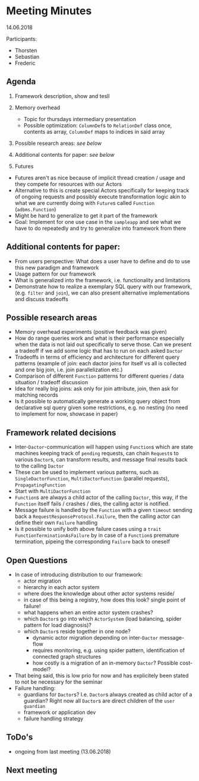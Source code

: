 # Meeting Minutes

14.06.2018

Participants:

- Thorsten
- Sebastian
- Frederic
## Agenda

1. Framework description, show and tesll

2. Memory overhead

    - Topic for thursdays intermediary presentation
    - Possible optimization: `ColumnDef`s to `RelationDef` class once, contents as array, `ColumnDef` maps to indices in said array

3. Possible research areas: *see below*

4. Additional contents for paper: *see below*

5. Futures

- Futures aren't as nice because of implicit thread creation / usage and they compete for resources with our Actors
- Alternative to this is create special Actors specifically for keeping track of ongoing requests and possibly execute transformation logic akin to what we are currently doing with `Future`s called `Function` (`adbms.Function`)
- Might be hard to generalize to get it part of the framework
- Goal: Implement for one use case in the `sampleapp` and see what we have to do repeatedly and try to generalize into framework from there

## Additional contents for paper:

- From users perspective: What does a user have to define and do to use this new paradigm and framework
- Usage pattern for our framework
- What is generalized into the framework, i.e. functionality and limitations
- Demonstrate how to realize a exemplary SQL query with our framework, (e.g. `filter` and `join`), we can also present alternative implementations and discuss tradeoffs

## Possible research areas

- Memory overhead experiments (positive feedback was given)
- How do range queries work and what is their performance especially when the data is not laid out specifically to serve those. Can we present a tradeoff if we add some logic that has to run on each asked `Dactor`
- Tradeoffs in terms of efficiency and architecture for different query patterns (example of join: each dactor joins for itself vs all is collected and one big join, i.e. join parallelization etc.)
- Comparison of different `Function` patterns for different queries / data situation / tradeoff discussion
- Idea for really big joins: ask only for join attribute, join, then ask for matching records
- Is it possible to automatically generate a working query object from declarative sql query given some restrictions, e.g. no nesting (no need to implement for now, showcase in paper)

## Framework related decisions

- Inter-`Dactor`-communication will happen using `Function`s which are state machines keeping track of `pending` requests, can chain `Request`s to various `Dactor`s, can transform results, and message final results back to the calling `Dactor`
- These can be used to implement various patterns, such as `SingleDactorFunction`, `MultiDactorFunction` (parallel requests), `PropagatingFunction`
- Start with `MultiDactorFunction`
- `Function`s are always a child actor of the calling `Dactor`, this way, if the `Function` itself fails / crashes / dies, the calling actor is notified.
- Message failure is handled by the `Function` with a given `timeout` sending back a `RequestResponseProtocol.Failure`, then the calling actor can define their own `Failure` handling
- Is it possible to unify both above failure cases using a `trait` `FunctionTerminationAsFailure` by in case of a `Function`s premature termination, pipeing the corresponding `Failure` back to oneself

## Open Questions

- In case of introducing distribution to our framework:
    - actor migration
    - hierarchy in each actor system
    - where does the knowledge about other actor systems reside/
    - in case of this being a registry, how does this look? single point of failure!
    - what happens when an entire actor system crashes?
    - which `Dactor`s go into which `ActorSystem` (load balancing, spider pattern for load diagnosis)?
    - which `Dactor`s reside together in one node?
        - dynamic actor migration depending on inter-`Dactor` message-flow
        - requires monitoring, e.g. using spider pattern, identification of connected graph structures
        - how costly is a migration of an in-memory `Dactor`? Possible cost-model?
- That being said, this is low prio for now and has explicitely been stated to not be necessary for the seminar
- Failure handling:
    - guardians for `Dactor`s? I.e. `Dactor`s always created as child actor of a guardian? Right now all `Dactor`s are direct children of the `user guardian`
    - framework or application dev
    - failure handling strategy

## ToDo's

- ongoing from last meeting (13.06.2018)

## Next meeting
